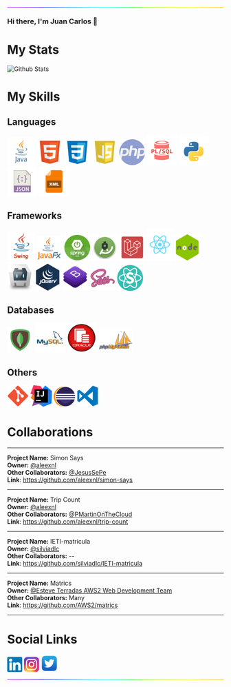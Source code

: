 <img align="left" src="https://raw.githubusercontent.com/jcsalinas20/jcsalinas20/main/images/rainbow.gif" width="900px"/>

### Hi there, I'm Juan Carlos 👋

# My Stats

![](https://github-readme-stats.vercel.app/api?username=jcsalinas20&show_icons=true&theme=dark "Github Stats")

# My Skills

## Languages

![java](https://raw.githubusercontent.com/jcsalinas20/jcsalinas20/main/images/languages/java.png "Java")
![html](https://raw.githubusercontent.com/jcsalinas20/jcsalinas20/main/images/languages/html.png "HTML")
![css](https://raw.githubusercontent.com/jcsalinas20/jcsalinas20/main/images/languages/css.png "CSS")
![javascript](https://raw.githubusercontent.com/jcsalinas20/jcsalinas20/main/images/languages/javascript.png "Javascript")
![php](https://raw.githubusercontent.com/jcsalinas20/jcsalinas20/main/images/languages/php.png "PHP")
![plsql](https://raw.githubusercontent.com/jcsalinas20/jcsalinas20/main/images/languages/plsql.png "PL\SQL")
![python](https://raw.githubusercontent.com/jcsalinas20/jcsalinas20/main/images/languages/python.png "Python")
![json](https://raw.githubusercontent.com/jcsalinas20/jcsalinas20/main/images/languages/json.png "JSON")
![xml](https://raw.githubusercontent.com/jcsalinas20/jcsalinas20/main/images/languages/xml.png "XML")

## Frameworks

![javaswing](https://raw.githubusercontent.com/jcsalinas20/jcsalinas20/main/images/frameworks/javaswing.png "Java Swing")
![javafx](https://raw.githubusercontent.com/jcsalinas20/jcsalinas20/main/images/frameworks/javafx.png "Java FX")
![springboot](https://raw.githubusercontent.com/jcsalinas20/jcsalinas20/main/images/frameworks/springboot.png "Spring Boot")
![androidstudio](https://raw.githubusercontent.com/jcsalinas20/jcsalinas20/main/images/frameworks/androidstudio.png "Android Studio")
![laravel](https://raw.githubusercontent.com/jcsalinas20/jcsalinas20/main/images/frameworks/laravel.png "Laravel")
![react](https://raw.githubusercontent.com/jcsalinas20/jcsalinas20/main/images/frameworks/react.png "React JS")
![node](https://raw.githubusercontent.com/jcsalinas20/jcsalinas20/main/images/frameworks/nodejs.png "Node JS")
![apachecordova](https://raw.githubusercontent.com/jcsalinas20/jcsalinas20/main/images/frameworks/apachecordova.png "Apache Cordova")
![jquery](https://raw.githubusercontent.com/jcsalinas20/jcsalinas20/main/images/frameworks/jquery.png "JQuery")
![bootstrap](https://raw.githubusercontent.com/jcsalinas20/jcsalinas20/main/images/frameworks/bootstrap.png "Bootstrap")
![nodesass](https://raw.githubusercontent.com/jcsalinas20/jcsalinas20/main/images/frameworks/sass.png "Node SASS")
![semanticui](https://raw.githubusercontent.com/jcsalinas20/jcsalinas20/main/images/frameworks/semanticui.png "Semantic UI")

## Databases

![mongodb](https://raw.githubusercontent.com/jcsalinas20/jcsalinas20/main/images/databases/mongodb.png "MongoDB")
![MySQL](https://raw.githubusercontent.com/jcsalinas20/jcsalinas20/main/images/databases/mysql.png "MySQL")
![oracle](https://raw.githubusercontent.com/jcsalinas20/jcsalinas20/main/images/databases/oracle.png "Oracle SQL")
![phpmyadmin](https://raw.githubusercontent.com/jcsalinas20/jcsalinas20/main/images/databases/phpmyadmin.png "PhpMyAdmin")

## Others

![git](https://raw.githubusercontent.com/jcsalinas20/jcsalinas20/main/images/others/git.png "Git")
![intellij](https://raw.githubusercontent.com/jcsalinas20/jcsalinas20/main/images/others/intellij.png "IntelliJ IDEA")
![eclipse](https://raw.githubusercontent.com/jcsalinas20/jcsalinas20/main/images/others/eclipse.png "Eclipse")
![vscode](https://raw.githubusercontent.com/jcsalinas20/jcsalinas20/main/images/others/vscode.png "Visual Studio Code")

# Collaborations

---

__Project Name:__ Simon Says  
__Owner:__ [@aleexnl](https://github.com/aleexnl)  
__Other Collaborators:__ [@JesusSePe](https://github.com/JesusSePe)  
__Link__: https://github.com/aleexnl/simon-says

---

__Project Name:__ Trip Count  
__Owner:__ [@aleexnl](https://github.com/aleexnl)  
__Other Collaborators:__ [@PMartinOnTheCloud](https://github.com/PMartinOnTheCloud)  
__Link__: https://github.com/aleexnl/trip-count

---

__Project Name:__ IETI-matricula  
__Owner:__ [@silviadlc](https://github.com/silviadlc)  
__Other Collaborators:__  --  
__Link__: https://github.com/silviadlc/IETI-matricula

---

__Project Name:__ Matrics  
__Owner:__ [@Esteve Terradas AWS2 Web Development Team](https://github.com/AWS2)  
__Other Collaborators:__ Many  
__Link__: https://github.com/AWS2/matrics

---

# Social Links

[![linkedin](https://raw.githubusercontent.com/jcsalinas20/jcsalinas20/main/images/social/linkedin.png)](https://www.linkedin.com/in/juan-carlos-salinas-navarrete-6b04b41b0/) 
[![instagram](https://raw.githubusercontent.com/jcsalinas20/jcsalinas20/main/images/social/instagram.png)](https://www.instagram.com/zell_zdark/)
[![twitter](https://raw.githubusercontent.com/jcsalinas20/jcsalinas20/main/images/social/twiiter.png)](https://twitter.com/jcsalinas20)

<img align="left" src="https://raw.githubusercontent.com/jcsalinas20/jcsalinas20/main/images/rainbow.gif" width="900px"/>
